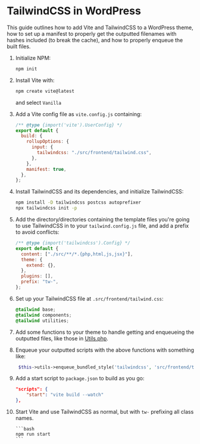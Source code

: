# TailwindCSS in WordPress

This guide outlines how to add Vite and TailwindCSS to a WordPress theme, how to
set up a manifest to properly get the outputted filenames with hashes included
(to break the cache), and how to properly enqueue the built files.

1. Initialize NPM:

    ```bash
    npm init
    ```

2. Install Vite with:

    ```bash
    npm create vite@latest
    ```

    and select `Vanilla`

3. Add a Vite config file as `vite.config.js` containing:

    ```js
    /** @type {import('vite').UserConfig} */
    export default {
      build: {
        rollupOptions: {
          input: {
            tailwindcss: "./src/frontend/tailwind.css",
          },
        },
        manifest: true,
      },
    };
    ```

4. Install TailwindCSS and its dependencies, and initialize TailwindCSS:

    ```bash
    npm install -D tailwindcss postcss autoprefixer
    npx tailwindcss init -p
    ```

5. Add the directory/directories containing the template files you're going to
    use TailwindCSS in to your `tailwind.config.js` file, and add a prefix to
    avoid conflicts:

    ```js
    /** @type {import('tailwindcss').Config} */
    export default {
      content: ["./src/**/*.{php,html,js,jsx}"],
      theme: {
        extend: {},
      },
      plugins: [],
      prefix: "tw-",
    };
    ```

6. Set up your TailwindCSS file at `.src/frontend/tailwind.css`:

    ```css
    @tailwind base;
    @tailwind components;
    @tailwind utilities;
    ```

7. Add some functions to your theme to handle getting and enqueueing the outputted
    files, like those in [Utils.php](Utils.php).

8. Enqueue your outputted scripts with the above functions with something like:

    ```php
     $this->utils->enqueue_bundled_style('tailwindcss', 'src/frontend/tailwind.css', [], '1.0.0', 'all');
    ```

9. Add a start script to `package.json` to build as you go:

    ```json
    "scripts": {
        "start": "vite build --watch"
    },
    ```

10. Start Vite and use TailwindCSS as normal, but with `tw-` prefixing all class
    names.

        ```bash
        npm run start
        ```
